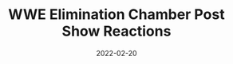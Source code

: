 ---
title: "WWE Elimination Chamber Post Show Reactions"
date: 2022-02-20
description: "WWE Elimination Chamber Post Show Reactions"
longDescription: >-
    RVS and R8TED R react to the result of the 2022 WWE Elimination Chamber. How did the fellas feel about Bobby Lashley not competing due to concussion protocol and Brock Lesnar completing his mission of beating every black WWE champion?
    
    Visit ProWrestlingBlack.org for all We Comin For You Cast episodes!  Send questions or comments to WeCominForYouCast@gmail.com
    
    WCFY online ​  ​
    
    RVS: @FranchICE06
    ROD: @R8TED_R
    
    FB Group: https://bit.ly/3iGwOMw​
    IG: https://bit.ly/2NB17ZB ​ 
    
    
    Follow SOLC Network online
    
    Instagram: https://bit.ly/39VL542                
    Twitter: https://bit.ly/39aL395                
    Facebook: https://bit.ly/3sQn7je             
    
    To Listen to the podcast
    
    Podbean https://bit.ly/3t7SDJH            
    YouTube http://bit.ly/3ouZqJU            
    Spotify http://spoti.fi/3pwZZnJ            
    Apple http://apple.co/39rwjD1            
    Stitcher http://bit.ly/3puGQ5P            
    IHeartRadio http://ihr.fm/2L0A2y1
duration: "0:06:44"
youtubeId: "HSLu3FT1YCU"

image: "/uploads/thumbnails/HSLu3FT1YCU.jpg"
tags: ["wrestling","wwe"]
draft: false
---